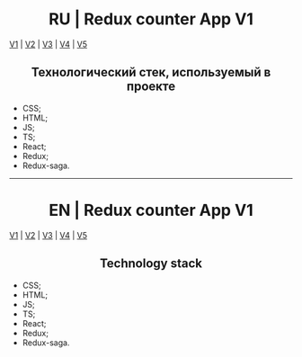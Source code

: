 <h1 align="center">RU | Redux counter App V1</h1>

[V1](https://github.com/4min-dev/A-2_V1_ReduxCounterApp) | [V2](https://github.com/4min-dev/A-2_V2_ReduxCounterApp) | [V3](https://github.com/4min-dev/A-2_V3_ReduxCounterApp) | [V4](https://github.com/4min-dev/A-2_V4_ReduxCounterApp) | [V5](https://github.com/4min-dev/A-2_V5_ReduxCounterApp)

<h2 align="center">Технологический стек, используемый в проекте</h2>

- CSS;
- HTML;
- JS;
- TS;
- React;
- Redux;
- Redux-saga.

<hr/>

<h1 align="center">EN | Redux counter App V1</h1>

[V1](https://github.com/4min-dev/A-2_V1_ReduxCounterApp) | [V2](https://github.com/4min-dev/A-2_V2_ReduxCounterApp) | [V3](https://github.com/4min-dev/A-2_V3_ReduxCounterApp) | [V4](https://github.com/4min-dev/A-2_V4_ReduxCounterApp) | [V5](https://github.com/4min-dev/A-2_V5_ReduxCounterApp)

<h2 align="center">Technology stack</h2>

- CSS;
- HTML;
- JS;
- TS;
- React;
- Redux;
- Redux-saga.
